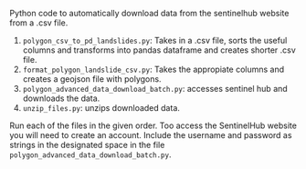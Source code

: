 Python code to automatically download data from the sentinelhub website from a .csv file.


1. `polygon_csv_to_pd_landslides.py`: Takes in a .csv file, sorts the useful columns and transforms into pandas dataframe and creates shorter .csv file.
2. `format_polygon_landslide_csv.py`: Takes the appropiate columns and creates a geojson file with polygons.
3. `polygon_advanced_data_download_batch.py`: accesses sentinel hub and downloads the data.
4. `unzip_files.py`: unzips downloaded data.


Run each of the files in the given order. Too access the SentinelHub website you will need to create an account. Include the username and password as strings in the designated space in the file `polygon_advanced_data_download_batch.py`.
 
